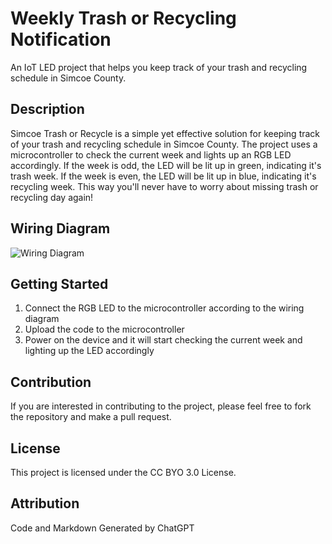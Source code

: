 # Weekly Trash or Recycling Notification

An IoT LED project that helps you keep track of your trash and recycling schedule in Simcoe County.

## Description

Simcoe Trash or Recycle is a simple yet effective solution for keeping track of your trash and recycling schedule in Simcoe County. The project uses a microcontroller to check the current week and lights up an RGB LED accordingly. If the week is odd, the LED will be lit up in green, indicating it's trash week. If the week is even, the LED will be lit up in blue, indicating it's recycling week. This way you'll never have to worry about missing trash or recycling day again!


## Wiring Diagram

![Wiring Diagram](https://via.placeholder.com/600x400.png?text=Wiring+Diagram)

## Getting Started

1. Connect the RGB LED to the microcontroller according to the wiring diagram
2. Upload the code to the microcontroller
3. Power on the device and it will start checking the current week and lighting up the LED accordingly

## Contribution

If you are interested in contributing to the project, please feel free to fork the repository and make a pull request.

## License

This project is licensed under the CC BYO 3.0 License.

## Attribution

Code and Markdown Generated by ChatGPT
